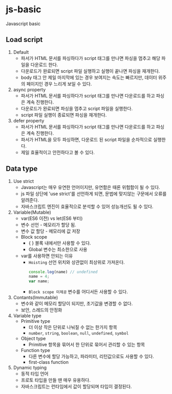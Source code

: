 # js-basic
Javascript basic
## Load script
1. Default
    - 파서가 HTML 문서를 파싱하다가 script 태그를 만나면 파싱을 멈추고 해당 파일을 다운로드 한다.
    - 다운로드가 완료되면 script 파일 실행하고 실행이 끝나면 파싱을 재개한다.
    - body 태그 안 제일 마지막에 있는 경우 보여지는 속도는 빠르지만, 데이터 위주의 페이지인 경우 느리게 보일 수 있다.
2. async property
    - 파서가 HTML 문서를 파싱하다가 script 태그를 만나면 다운로드를 하고 파싱은 계속 진행한다.
    - 다운로드가 완료되면 파싱을 멈추고 script 파일을 실행한다.
    - script 파일 실행이 종료되면 파싱을 재개한다.
3. defer property
    - 파서가 HTML 문서를 파싱하다가 script 태그를 만나면 다운로드를 하고 파싱은 계속 진행한다.
    - 파서가 HTML을 모두 파싱하면, 다운로드 된 script 파일을 순차적으로 실행한다.
    - 제일 효율적이고 안전하다고 볼 수 있다.
    
## Data type
1. Use strict
    - Javascript는 매우 유연한 언어이지만, 유연함은 때론 위험함이 될 수 있다.
    - js 파일 상단에 'use strict'를 선언하게 되면, 문법에 맞지않는 구문에서 오류를 알려준다.
    - 자바스크립트 엔진이 효율적으로 분석할 수 있어 성능개선도 될 수 있다.
2. Variable(Mutable)
    - var(ES6 이전) vs let(ES6 부터)
    - 변수 선언 - 메모리가 할당 됨.
    - 변수 값 할당 - 메모리에 값 저장
    - Block scope
        - { } 블록 내에서만 사용할 수 있다.
        - Global 변수는 최소한으로 사용
    - var를 사용하면 안되는 이유
        - `Hoisting` 선언 위치와 상관없이 최상위로 가져온다.
            ```js
            console.log(name) // undefined
            name = 4;
            var name;
            ```
        - `Block scope 미제공` 변수를 어디서든 사용할 수 있다.
3. Contants(Immutable)
    - 변수와 같이 메모리 할당이 되지만, 초기값을 변경할 수 없다.
    - 보안, 스레드의 안정화
4. Variable type
    - Primitive type
        - 더 이상 작은 단위로 나눠질 수 없는 한가지 항목
        - `number`, `string`, `boolean`, `null`, `undefined`, `symbol`
    - Object type
        - Primitive 항목을 묶어서 한 단위로 묶어서 관리할 수 있는 항목
    - Function type
        - 다른 변수에 할당 가능하고, 파라미터, 리턴값으로도 사용할 수 있다.
        - first-class function
5. Dynamic typing
    - 동적 타입 언어
    - 프로토 타입을 만들 땐 매우 유용하다.
    - 자바스크립트는 런타임에서 값이 할당되며 타입이 결정된다.
    
            
        